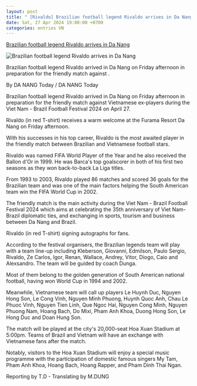 ```yaml
---
layout: post
title: " [Rivaldo] Brazilian football legend Rivaldo arrives in Da Nang"
date: Sat, 27 Apr 2024 19:00:00 +0700
categories: entries VN
---
```

[Brazilian football legend Rivaldo arrives in Da Nang](https://baodanang.vn/english/culture-sport/202404/brazilian-football-legend-rivaldo-arrives-in-da-nang-3970918/)

![Brazilian football legend Rivaldo arrives in Da Nang](http://baodanang.vn/english/dataimages/202404/original/images1734485_images1734443_r1_logo__1_.jpg)

Brazilian football legend Rivaldo arrived in Da Nang on Friday afternoon in preparation for the friendly match against .

By DA NANG Today / DA NANG Today

Brazilian football legend Rivaldo arrived in Da Nang on Friday afternoon in preparation for the friendly match against Vietnamese ex-players during the Viet Nam - Brazil Football Festival 2024 on April 27.

Rivaldo (in red T-shirt) receives a warm welcome at the Furama Resort Da Nang on Friday afternoon.

With his successes in his top career, Rivaldo is the most awaited player in the friendly match between Brazilian and Vietnamese football stars.

Rivaldo was named FIFA World Player of the Year and he also received the Ballon d'Or in 1999. He was Barca's top goalscorer in both of his first two seasons as they won back-to-back La Liga titles.

From 1993 to 2003, Rivaldo played 86 matches and scored 36 goals for the Brazilian team and was one of the main factors helping the South American team win the FIFA World Cup in 2002.

The friendly match is the main activity during the Viet Nam - Brazil Football Festival 2024 which aims at celebrating the 35th anniversary of Viet Nam-Brazil diplomatic ties, and exchanging in sports, tourism and business between Da Nang and Brazil.

Rivaldo (in red T-shirt) signing autographs for fans.

According to the festival organisers, the Brazilian legends team will play with a team line-up including Kleberson, Giovanni, Edmilson, Paulo Sergio, Rivaldo, Ze Carlos, Igor, Renan, Wallace, Andrey, Vitor, Diogo, Caio and Alexsandro. The team will be guided by coach Dunga.

Most of them belong to the golden generation of South American national football, having won World Cup in 1994 and 2002.

Meanwhile, Vietnamese team will call up players Le Huynh Duc, Nguyen Hong Son, Le Cong Vinh, Nguyen Minh Phuong, Huynh Quoc Anh, Chau Le Phuoc Vinh, Nguyen Tien Linh, Que Ngoc Hai, Nguyen Cong Minh, Nguyen Phuong Nam, Hoang Bach, Do Mixi, Pham Anh Khoa, Duong Hong Son, Le Hong Duc and Doan Hung Son.

The match will be played at the city's 20,000-seat Hoa Xuan Stadium at 5:00pm. Teams of Brazil and Vietnam will have an exchange with Vietnamese fans after the match.

Notably, visitors to the Hoa Xuan Stadium will enjoy a special music programme with the participation of domestic famous singers My Tam, Pham Anh Khoa, Hoang Bach, Hoang Rapper, and Pham Dinh Thai Ngan.

Reporting by T.D - Translating by M.DUNG

